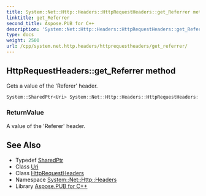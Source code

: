 ```yaml
---
title: System::Net::Http::Headers::HttpRequestHeaders::get_Referrer method
linktitle: get_Referrer
second_title: Aspose.PUB for C++
description: 'System::Net::Http::Headers::HttpRequestHeaders::get_Referrer method. Gets a value of the ''Referer'' header in C++.'
type: docs
weight: 2500
url: /cpp/system.net.http.headers/httprequestheaders/get_referrer/
---
```

## HttpRequestHeaders::get_Referrer method


Gets a value of the 'Referer' header.

```cpp
System::SharedPtr<Uri> System::Net::Http::Headers::HttpRequestHeaders::get_Referrer()
```


### ReturnValue

A value of the 'Referer' header.

## See Also

* Typedef [SharedPtr](../../../system/sharedptr/)
* Class [Uri](../../../system/uri/)
* Class [HttpRequestHeaders](../)
* Namespace [System::Net::Http::Headers](../../)
* Library [Aspose.PUB for C++](../../../)
